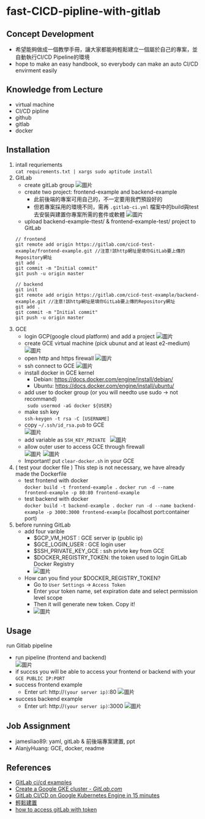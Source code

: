 # fast-CICD-pipline-with-gitlab
## Concept Development
- 希望能夠做成一個教學手冊，讓大家都能夠輕鬆建立一個屬於自己的專案，並自動執行CI/CD Pipeline的環境
- hope to make an easy handbook, so everybody can make an auto CI/CD envirment easily
## Knowledge from Lecture
* virtual machine
* CI/CD pipline 
* github
* gitlab
* docker
## Installation
  1. intall requriements <br>
  ``cat requirements.txt | xargs sudo aptitude install``
  2. GitLab 
      + create gitLab group
    ![圖片](https://user-images.githubusercontent.com/52521773/174013644-f574e8c7-fded-460f-94c1-3a784d705bd6.png)
      + create two project: frontend-example and backend-example 
        - 此前後端的專案可用自己的，不一定要用我們預設好的
        - 但若專案採用的環境不同，需再 `.gitlab-ci.yml` 檔案中的build與test去安裝與建置你專案所需的套件或軟體
      ![圖片](https://user-images.githubusercontent.com/52521773/174013913-de5c92f7-35ec-46b9-ab1a-b4fab3138a32.png)
      + upload backend-example-ttest/ & frontend-example-test/ project to GitLab<br>
      ```
      // frontend
      git remote add origin https://gitlab.com/cicd-test-example/frontend-example.git //注意!該http網址是填你GitLab要上傳的Repository網址
      git add .
      git commit -m "Initial commit"
      git push -u origin master

      // backend
      git init
      git remote add origin https://gitlab.com/cicd-test-example/backend-example.git //注意!該http網址是填你GitLab要上傳的Repository網址
      git add .
      git commit -m "Initial commit"
      git push -u origin master
      ```
  3. GCE
      + login GCP(google cloud platform) and add a project
      ![圖片](https://user-images.githubusercontent.com/52521773/174016042-75b9397c-e75b-4102-9fab-80f33b553ac5.png)
      + create GCE virtual machine (pick ubunut and at least e2-medium)  
      ![圖片](https://user-images.githubusercontent.com/52521773/174016466-727dbcd6-dcf2-4dfa-a76c-217fe6d36e1d.png)
      + open http and https firewall
      ![圖片](https://user-images.githubusercontent.com/52521773/174018460-38f9a46a-5f17-4612-be2f-1edd6b763076.png)
      + ssh connect to GCE
      ![圖片](https://user-images.githubusercontent.com/52521773/174016840-cc1fb2a7-12f9-4df6-abc8-d0ca8c28b30f.png)
      + install docker in GCE kernel
        - Debian: https://docs.docker.com/engine/install/debian/
        - Ubuntu: https://docs.docker.com/engine/install/ubuntu/
      + add user to docker group (or you will needto use sudo -> not recommand)<br>
      ``` sudo usermod -aG docker ${USER}```
      + make ssh key <br>
      ``ssh-keygen -t rsa -C [USERNAME] ``
      + copy ``~/.ssh/id_rsa.pub`` to GCE  <br>
      ![圖片](https://user-images.githubusercontent.com/52521773/174017415-de85989b-9c4a-47e3-b9a1-8db4daefa9cd.png)
      + add variable as ``SSH_KEY_PRIVATE `` 
      ![圖片](https://user-images.githubusercontent.com/52521773/174017930-1598fa29-ac9c-462f-b724-87538c6568dd.png)
      + allow outer user to access GCE through firewall<br>
      ![圖片](https://user-images.githubusercontent.com/52521773/174018109-d75deb5a-544e-4808-af24-eebaf46d7ff5.png)
      ![圖片](https://user-images.githubusercontent.com/52521773/174018596-5c944536-3fcf-4556-8e06-90631045de03.png)
      + Important! put `clear-docker.sh` in your GCE
  4. ( test your docker file ) This step is not necessary, we have already made the Dockerfile 
      + test frontend with docker <br>
        ``` docker build -t frontend-example . ```
        ``` docker run -d --name frontend-example -p 80:80 frontend-example ```
      + test backend with docker <br>
        ``` docker build -t backend-example . ```
        ``` docker run -d --name backend-example -p 3000:3000 frontend-example ```   (localhost port:container port)
  5. before running GitLab
      + add four varible 
        - $GCP_VM_HOST : GCE server ip (public ip)
        - $GCE_LOGIN_USER : GCE login user
        - $SSH_PRIVATE_KEY_GCE : ssh privte key from GCE
        - $DOCKER_REGISTRY_TOKEN: the token used to login GitLab Docker Registry
        - ![圖片](https://i.imgur.com/LK930pd.png)
      + How can you find your $DOCKER_REGISTRY_TOKEN?
        - Go to `User Settings` -> `Access Token`
        - Enter your token name, set expiration date and select permission level scope
        - Then it will generate new token. Copy it!
        - ![圖片](https://i.imgur.com/eBDIGfI.png)

 
## Usage
run Gitlab pipeline
+ run pipeline (frontend and backend)<br>
    ![圖片](https://user-images.githubusercontent.com/52521773/174021206-fefd2efd-f3e7-4eb8-be4a-8c4473f68317.png)
+ if succss you will be able to access your frontend or backend with your ``GCE PUBLIC IP:PORT``
+ success frontend example<br>
    - Enter url: http://`(your server ip)`:80
    ![圖片](https://user-images.githubusercontent.com/52521773/174021909-0d916606-1d7f-4890-8fbe-5651c0310d75.png)
+ success backend example<br>
    - Enter url: http://`(your server ip)`:3000
    ![圖片](https://user-images.githubusercontent.com/52521773/174021964-dcc251da-f893-4b3c-be69-ad67dff4497b.png)

## Job Assignment
+ jamesliao89: yaml, gitLab & 前後端專案建置, ppt
+ AlanjyHuang: GCE, docker, readme
## References
- [GitLab ci/cd examples](https://docs.gitlab.com/ee/ci/examples/)
- [Create a Google GKE cluster - *GitLab.com*](https://docs.gitlab.com/ee/user/infrastructure/clusters/connect/new_gke_cluster.html)
- [GitLab CI/CD on Google Kubernetes Engine in 15 minutes](https://about.gitlab.com/blog/2020/03/27/gitlab-ci-on-google-kubernetes-engine/)
- [輕鬆建置](https://iamhongwei0417.medium.com/%E8%BC%95%E9%AC%86%E5%BB%BA%E7%BD%AE-gitlab-ci-cd-docker-gcp-compute-engine-react-nodejs-%E7%B6%B2%E9%A0%81%E5%89%8D%E5%BE%8C%E7%AB%AF%E8%87%AA%E5%8B%95%E5%8C%96%E6%95%B4%E5%90%88%E9%83%A8%E7%BD%B2-part-1-bcbf79e8c874)
- [how to access gitLab with token](https://docs.gitlab.com/ee/user/profile/personal_access_tokens.html)
